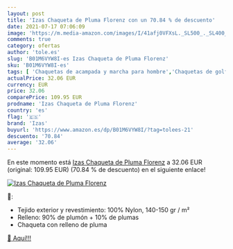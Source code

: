 ```yaml
---
layout: post
title: 'Izas Chaqueta de Pluma Florenz con un 70.84 % de descuento'
date: 2021-07-17 07:06:09
image: 'https://m.media-amazon.com/images/I/41afj0VFXsL._SL500_._SL400_.jpg'
comments: true
category: ofertas
author: 'tole.es'
slug: 'B01M6VYW8I-es Izas Chaqueta de Pluma Florenz'
sku: 'B01M6VYW8I-es'
tags: [ 'Chaquetas de acampada y marcha para hombre','Chaquetas de golf para hombre','Chaquetas de pluma para acampada y marcha para hombre','Chaquetas para hombre','Deportes y aire libre','Golf','Ropa','Ropa de abrigo para hombre','Ropa de acampada','Ropa de acampada para hombre','Ropa de golf','Ropa de golf para hombre','Ropa para hombre','Ropa y equipamiento para ocio al aire libre','Ropa y equipo para deportes','chaqueta','izas', ]
actualPrice: 32.06 EUR
currency: EUR
price: 32.06
comparePrice: 109.95 EUR
prodname: 'Izas Chaqueta de Pluma Florenz'
country: 'es'
flag: '🇪🇸'
brand: 'Izas'
buyurl: 'https://www.amazon.es/dp/B01M6VYW8I/?tag=tolees-21'
descuento: '70.84'
average: '32.06'
---
```


En este momento está [Izas Chaqueta de Pluma Florenz](https://www.amazon.es/dp/B01M6VYW8I/?tag=tolees-21) a 32.06 EUR (original: 109.95 EUR) (70.84 %  de descuento) en el siguiente enlace!

[![Izas Chaqueta de Pluma Florenz](https://m.media-amazon.com/images/I/41afj0VFXsL._SL500_._SL400_.jpg)](https://www.amazon.es/dp/B01M6VYW8I/?tag=tolees-21)

🔎:

- Tejido exterior y revestimiento: 100% Nylon, 140-150 gr / m²
- Relleno: 90% de plumón + 10% de plumas
- Chaqueta con relleno de pluma

[🛒 Aquí!!!](https://www.amazon.es/dp/B01M6VYW8I/?tag=tolees-21)
